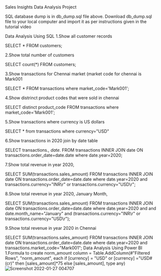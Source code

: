 
Sales Insights Data Analysis Project


SQL database dump is in db_dump.sql file above. Download db_dump.sql file to your local computer and import it as per instructions given in the tutorial video

Data Analysis Using SQL
1.Show all customer records

SELECT * FROM customers;

2.Show total number of customers

SELECT count(*) FROM customers;

3.Show transactions for Chennai market (market code for chennai is Mark001

SELECT * FROM transactions where market_code='Mark001';

4.Show distrinct product codes that were sold in chennai

SELECT distinct product_code FROM transactions where market_code='Mark001';

5.Show transactions where currency is US dollars

SELECT * from transactions where currency="USD"

6.Show transactions in 2020 join by date table

SELECT transactions.*, date.* FROM transactions INNER JOIN date ON transactions.order_date=date.date where date.year=2020;

7.Show total revenue in year 2020,

SELECT SUM(transactions.sales_amount) FROM transactions INNER JOIN date ON transactions.order_date=date.date where date.year=2020 and transactions.currency="INR\r" or transactions.currency="USD\r";

8.Show total revenue in year 2020, January Month,

SELECT SUM(transactions.sales_amount) FROM transactions INNER JOIN date ON transactions.order_date=date.date where date.year=2020 and and date.month_name="January" and (transactions.currency="INR\r" or transactions.currency="USD\r");

9.Show total revenue in year 2020 in Chennai

SELECT SUM(transactions.sales_amount) FROM transactions INNER JOIN date ON transactions.order_date=date.date where date.year=2020 and transactions.market_code="Mark001";    Data Analysis Using Power BI
1.Formula to create norm_amount column
= Table.AddColumn(#"Filtered Rows", "norm_amount", each if [currency] = "USD" or [currency] ="USD#(cr)" then [sales_amount]*75 else [sales_amount], type any)                       ![Screenshot 2022-01-27 004707](https://user-images.githubusercontent.com/89722775/151234102-787e17d5-38c4-4480-9b85-2c05b606c722.png)
